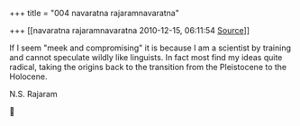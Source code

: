 +++
title = "004 navaratna rajaramnavaratna"

+++
[[navaratna rajaramnavaratna	2010-12-15, 06:11:54 [Source](https://groups.google.com/g/bvparishat/c/DAPprqX7swc)]]





 If I seem "meek and compromising" it is because I am a scientist by training and cannot speculate wildly like linguists. In fact most find my ideas quite radical, taking the origins back to the transition from the Pleistocene to the Holocene.



N.S. Rajaram  
  



